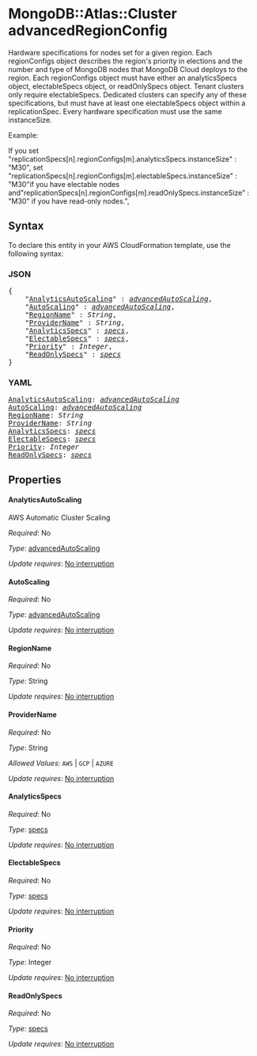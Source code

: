 # MongoDB::Atlas::Cluster advancedRegionConfig

Hardware specifications for nodes set for a given region. Each regionConfigs object describes the region's priority in elections and the number and type of MongoDB nodes that MongoDB Cloud deploys to the region. Each regionConfigs object must have either an analyticsSpecs object, electableSpecs object, or readOnlySpecs object. Tenant clusters only require electableSpecs. Dedicated clusters can specify any of these specifications, but must have at least one electableSpecs object within a replicationSpec. Every hardware specification must use the same instanceSize.

Example:

If you set "replicationSpecs[n].regionConfigs[m].analyticsSpecs.instanceSize" : "M30", set "replicationSpecs[n].regionConfigs[m].electableSpecs.instanceSize" : "M30"if you have electable nodes and"replicationSpecs[n].regionConfigs[m].readOnlySpecs.instanceSize" : "M30" if you have read-only nodes.",

## Syntax

To declare this entity in your AWS CloudFormation template, use the following syntax:

### JSON

<pre>
{
    "<a href="#analyticsautoscaling" title="AnalyticsAutoScaling">AnalyticsAutoScaling</a>" : <i><a href="advancedautoscaling.md">advancedAutoScaling</a></i>,
    "<a href="#autoscaling" title="AutoScaling">AutoScaling</a>" : <i><a href="advancedautoscaling.md">advancedAutoScaling</a></i>,
    "<a href="#regionname" title="RegionName">RegionName</a>" : <i>String</i>,
    "<a href="#providername" title="ProviderName">ProviderName</a>" : <i>String</i>,
    "<a href="#analyticsspecs" title="AnalyticsSpecs">AnalyticsSpecs</a>" : <i><a href="specs.md">specs</a></i>,
    "<a href="#electablespecs" title="ElectableSpecs">ElectableSpecs</a>" : <i><a href="specs.md">specs</a></i>,
    "<a href="#priority" title="Priority">Priority</a>" : <i>Integer</i>,
    "<a href="#readonlyspecs" title="ReadOnlySpecs">ReadOnlySpecs</a>" : <i><a href="specs.md">specs</a></i>
}
</pre>

### YAML

<pre>
<a href="#analyticsautoscaling" title="AnalyticsAutoScaling">AnalyticsAutoScaling</a>: <i><a href="advancedautoscaling.md">advancedAutoScaling</a></i>
<a href="#autoscaling" title="AutoScaling">AutoScaling</a>: <i><a href="advancedautoscaling.md">advancedAutoScaling</a></i>
<a href="#regionname" title="RegionName">RegionName</a>: <i>String</i>
<a href="#providername" title="ProviderName">ProviderName</a>: <i>String</i>
<a href="#analyticsspecs" title="AnalyticsSpecs">AnalyticsSpecs</a>: <i><a href="specs.md">specs</a></i>
<a href="#electablespecs" title="ElectableSpecs">ElectableSpecs</a>: <i><a href="specs.md">specs</a></i>
<a href="#priority" title="Priority">Priority</a>: <i>Integer</i>
<a href="#readonlyspecs" title="ReadOnlySpecs">ReadOnlySpecs</a>: <i><a href="specs.md">specs</a></i>
</pre>

## Properties

#### AnalyticsAutoScaling

AWS Automatic Cluster Scaling

_Required_: No

_Type_: <a href="advancedautoscaling.md">advancedAutoScaling</a>

_Update requires_: [No interruption](https://docs.aws.amazon.com/AWSCloudFormation/latest/UserGuide/using-cfn-updating-stacks-update-behaviors.html#update-no-interrupt)

#### AutoScaling

_Required_: No

_Type_: <a href="advancedautoscaling.md">advancedAutoScaling</a>

_Update requires_: [No interruption](https://docs.aws.amazon.com/AWSCloudFormation/latest/UserGuide/using-cfn-updating-stacks-update-behaviors.html#update-no-interrupt)

#### RegionName

_Required_: No

_Type_: String

_Update requires_: [No interruption](https://docs.aws.amazon.com/AWSCloudFormation/latest/UserGuide/using-cfn-updating-stacks-update-behaviors.html#update-no-interrupt)

#### ProviderName

_Required_: No

_Type_: String

_Allowed Values_: <code>AWS</code> | <code>GCP</code> | <code>AZURE</code>

_Update requires_: [No interruption](https://docs.aws.amazon.com/AWSCloudFormation/latest/UserGuide/using-cfn-updating-stacks-update-behaviors.html#update-no-interrupt)

#### AnalyticsSpecs

_Required_: No

_Type_: <a href="specs.md">specs</a>

_Update requires_: [No interruption](https://docs.aws.amazon.com/AWSCloudFormation/latest/UserGuide/using-cfn-updating-stacks-update-behaviors.html#update-no-interrupt)

#### ElectableSpecs

_Required_: No

_Type_: <a href="specs.md">specs</a>

_Update requires_: [No interruption](https://docs.aws.amazon.com/AWSCloudFormation/latest/UserGuide/using-cfn-updating-stacks-update-behaviors.html#update-no-interrupt)

#### Priority

_Required_: No

_Type_: Integer

_Update requires_: [No interruption](https://docs.aws.amazon.com/AWSCloudFormation/latest/UserGuide/using-cfn-updating-stacks-update-behaviors.html#update-no-interrupt)

#### ReadOnlySpecs

_Required_: No

_Type_: <a href="specs.md">specs</a>

_Update requires_: [No interruption](https://docs.aws.amazon.com/AWSCloudFormation/latest/UserGuide/using-cfn-updating-stacks-update-behaviors.html#update-no-interrupt)

